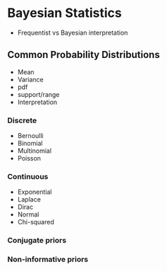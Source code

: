 # Bayesian Statistics

* Frequentist vs Bayesian interpretation

## Common Probability Distributions

* Mean
* Variance
* pdf
* support/range
* Interpretation

### Discrete
* Bernoulli
* Binomial
* Multinomial
* Poisson

### Continuous
* Exponential
* Laplace
* Dirac
* Normal
* Chi-squared

### Conjugate priors

### Non-informative priors

